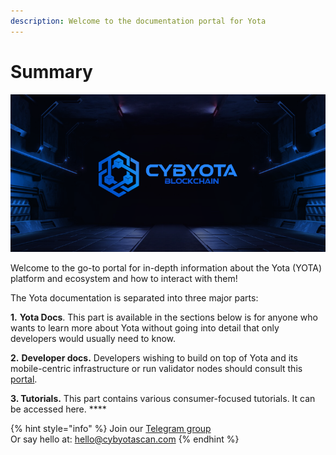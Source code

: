 ```yaml
---
description: Welcome to the documentation portal for Yota
---
```


# Summary

![](<.gitbook/assets/docs_1500x500.png>)

Welcome to the go-to portal for in-depth information about the Yota (YOTA) platform and ecosystem and how to interact with them!

The Yota documentation is separated into three major parts:

**1.** **Yota Docs**. This part is available in the sections below is for anyone who wants to learn more about Yota without going into detail that only developers would usually need to know.

**2.** **Developer docs.** Developers wishing to build on top of Yota and its mobile-centric infrastructure or run validator nodes should consult this [portal](https://developers.cybyotascan.com).&#x20;

**3. Tutorials.** This part contains various consumer-focused tutorials. It can be accessed here. **** &#x20;

{% hint style="info" %}
Join our [Telegram group](https://t.me/)\
Or say hello at: hello@cybyotascan.com
{% endhint %}

